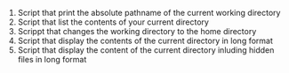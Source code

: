 1. Script that print the absolute pathname of the current working directory
2. Script that list the contents of your current directory
3. Scrippt that changes the working directory to the home directory
4. Script that display the contents of the current directory in long format
5. Script that display the content of the current directory inluding hidden files in long format  
